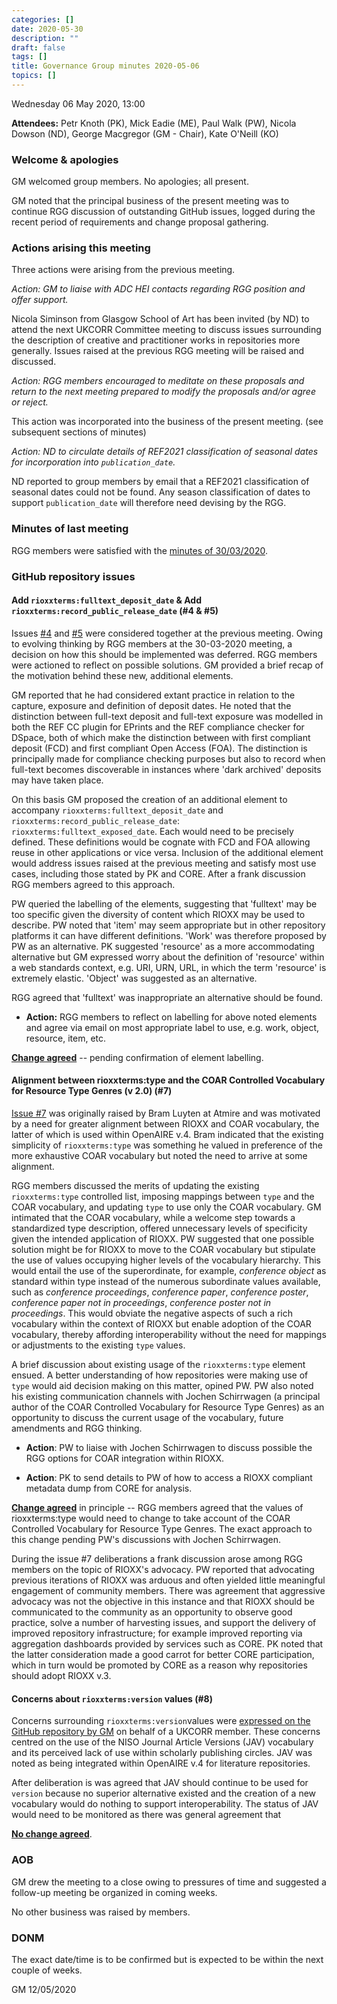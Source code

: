 ```yaml
---
categories: []
date: 2020-05-30
description: ""
draft: false
tags: []
title: Governance Group minutes 2020-05-06
topics: []
---
```


Wednesday 06 May 2020, 13:00

**Attendees:** Petr Knoth (PK), Mick Eadie (ME), Paul Walk (PW), Nicola Dowson (ND), George Macgregor (GM - Chair), Kate O'Neill (KO)

### Welcome & apologies

GM welcomed group members. No apologies; all present.

GM noted that the principal business of the present meeting was to continue RGG discussion of outstanding GitHub issues, logged during the recent period of requirements and change proposal gathering.

### Actions arising this meeting

Three actions were arising from the previous meeting. 

*Action: GM to liaise with ADC HEI contacts regarding RGG position and offer support.*

Nicola Siminson from Glasgow School of Art has been invited (by ND) to attend the next UKCORR Committee meeting to discuss issues surrounding the description of creative and practitioner works in repositories more generally. Issues raised at the previous RGG meeting will be raised and discussed. 

*Action: RGG members encouraged to meditate on these proposals and return to the next meeting prepared to modify the proposals and/or agree or reject.*

This action was incorporated into the business of the present meeting. (see subsequent sections of minutes)

*Action: ND to circulate details of REF2021 classification of seasonal dates for incorporation into `publication_date`.*

ND reported to group members by email that a REF2021 classification of seasonal dates could not be found. Any season classification of dates to support `publication_date` will therefore need devising by the RGG.

### Minutes of last meeting

RGG members were satisfied with the [minutes of 30/03/2020](https://www.rioxx.net/governance/minutes/2020-03-30/).

### GitHub repository issues

#### Add `rioxxterms:fulltext_deposit_date` & Add `rioxxterms:record_public_release_date` (#4 & #5)

Issues [#4](https://github.com/antleaf/rioxx/issues/4) and [#5](https://github.com/antleaf/rioxx/issues/5) were considered together at the previous meeting. Owing to evolving thinking by RGG members at the 30-03-2020 meeting, a decision on how this should be implemented was deferred. RGG members were actioned to reflect on possible solutions. GM provided a brief recap of the motivation behind these new, additional elements. 

GM reported that he had considered extant practice in relation to the capture, exposure and definition of deposit dates. He noted that the distinction between full-text deposit and full-text exposure was modelled in both the REF CC plugin for EPrints and the REF compliance checker for DSpace, both of which make the distinction between with first compliant deposit (FCD) and first compliant Open Access (FOA). The distinction is principally made for compliance checking purposes but also to record when full-text becomes discoverable in instances where 'dark archived' deposits may have taken place. 

On this basis GM proposed the creation of an additional element to accompany `rioxxterms:fulltext_deposit_date` and `rioxxterms:record_public_release_date`: `rioxxterms:fulltext_exposed_date`. Each would need to be precisely defined. These definitions would be cognate with FCD and FOA allowing reuse in other applications or vice versa. Inclusion of the additional element would address issues raised at the previous meeting and satisfy most use cases, including those stated by PK and CORE. After a frank discussion RGG members agreed to this approach. 

PW queried the labelling of the elements, suggesting that 'fulltext' may be too specific given the diversity of content which RIOXX may be used to describe. PW noted that 'item' may seem appropriate but in other repository platforms it can have different definitions. 'Work' was therefore proposed by PW as an alternative. PK suggested 'resource' as a more accommodating alternative but GM expressed worry about the definition of 'resource' within a web standards context, e.g. URI, URN, URL, in which the term 'resource' is extremely elastic. 'Object' was suggested as an alternative.

RGG agreed that 'fulltext' was inappropriate an alternative should be found.

- **Action:** RGG members to reflect on labelling for above noted elements and agree via email on most appropriate label to use, e.g. work, object, resource, item, etc.

**<u>Change agreed</u>** -- pending confirmation of element labelling.

####  Alignment between rioxxterms:type and the COAR Controlled Vocabulary for Resource Type Genres (v 2.0) (#7)

[Issue #7](https://github.com/antleaf/rioxx/issues/7) was originally raised by Bram Luyten at Atmire and was motivated by a need for greater alignment between RIOXX and COAR vocabulary, the latter of which is used within OpenAIRE v.4. Bram indicated that the existing simplicity of `rioxxterms:type` was something he valued in preference of the more exhaustive COAR vocabulary but noted the need to arrive at some alignment.

RGG members discussed the merits of updating the existing `rioxxterms:type` controlled list, imposing mappings between `type` and the COAR vocabulary, and updating `type` to use only the COAR vocabulary. GM intimated that the COAR vocabulary, while a welcome step towards a standardized type description, offered unnecessary levels of specificity given the intended application of RIOXX. PW suggested that one possible solution might be for RIOXX to move to the COAR vocabulary but stipulate the use of values occupying higher levels of the vocabulary hierarchy. This would entail the use of the superordinate, for example, *conference object* as standard within type instead of the numerous subordinate values available, such as *conference proceedings*, *conference paper*, *conference poster*, *conference paper not in proceedings*, *conference poster not in proceedings*. This would obviate the negative aspects of such a rich vocabulary within the context of RIOXX but enable adoption of the COAR vocabulary, thereby affording interoperability without the need for mappings or adjustments to the existing `type` values.

A brief discussion about existing usage of the `rioxxterms:type` element ensued. A better understanding of how repositories were making use of `type` would aid decision making on this matter, opined PW. PW also noted his existing communication channels with Jochen Schirrwagen (a principal author of the COAR Controlled Vocabulary for Resource Type Genres) as an opportunity to discuss the current usage of the vocabulary, future amendments and RGG thinking.

- **Action**: PW to liaise with Jochen Schirrwagen to discuss possible the RGG options for COAR integration within RIOXX. 

- **Action**: PK to send details to PW of how to access a RIOXX compliant metadata dump from CORE for analysis.

**<u>Change agreed</u>** in principle -- RGG members agreed that the values of rioxxterms:type would need to change to take account of the COAR Controlled Vocabulary for Resource Type Genres. The exact approach to this change pending PW's discussions with Jochen Schirrwagen.

During the issue #7 deliberations a frank discussion arose among RGG members on the topic of RIOXX's advocacy. PW reported that advocating previous iterations of RIOXX was arduous and often yielded little meaningful engagement of community members. There was agreement that aggressive advocacy was not the objective in this instance and that RIOXX should be communicated to the community as an opportunity to observe good practice, solve a number of harvesting issues, and support the delivery of improved repository infrastructure; for example improved reporting via aggregation dashboards provided by services such as CORE. PK noted that the latter consideration made a good carrot for better CORE participation, which in turn would be promoted by CORE as a reason why repositories should adopt RIOXX v.3.

#### Concerns about `rioxxterms:version` values (#8)

Concerns surrounding `rioxxterms:version`values were [expressed on the GitHub repository by GM](https://github.com/antleaf/rioxx/issues/8) on behalf of a UKCORR member. These concerns centred on the use of the NISO Journal Article Versions (JAV) vocabulary and its perceived lack of use within scholarly publishing circles. JAV was noted as being integrated within OpenAIRE v.4 for literature repositories.

After deliberation is was agreed that JAV should continue to be used for `version` because no superior alternative existed and the creation of a new vocabulary would do nothing to support interoperability. The status of JAV would need to be monitored as there was general agreement that 

**<u>No change agreed</u>**. 


### AOB

GM drew the meeting to a close owing to pressures of time and suggested a follow-up meeting be organized in coming weeks.

No other business was raised by members.

### DONM

The exact date/time is to be confirmed but is expected to be within the next couple of weeks.

GM 12/05/2020


















